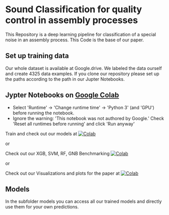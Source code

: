 # Sound Classification for quality control in assembly processes

This Repository is a deep learning pipeline for classification of a special noise in an assembly process.
This Code is the base of our paper.

## Set up training data
Our whole dataset is available at Google.drive.
We labeled the data ourself and create 4325 data examples.
If you clone our repository please set up the paths according to the path in our Jupter Notebooks.

## Jypter Notebooks on [Google Colab](http://colab.research.google.com)

* Select 'Runtime' -> 'Change runtime time' -> 'Python 3' (and 'GPU') before running the notebook.
* Ignore the warning: 'This notebook was not authored by Google.' Check 'Reset all runtimes before running' and click 'Run anyway'

Train and check out our models at [![Colab](https://colab.research.google.com/assets/colab-badge.svg)](https://colab.research.google.com/github/adrian398/Sound_classification/blob/master/CNN_classification.ipynb)

or 

Check out our XGB, SVM, RF, GNB Benchmarking [![Colab](https://colab.research.google.com/assets/colab-badge.svg)](https://colab.research.google.com/github/adrian398/Sound_classification/blob/master/Benchmarking.ipynb)

or 

Check out our Visualizations and plots for the paper at [![Colab](https://colab.research.google.com/assets/colab-badge.svg)](https://colab.research.google.com/github/adrian398/Sound_classification/blob/master/Visualize_data.ipynb)

## Models
In the subfolder models you can access all our trained models and directly use them for your own predictions.
